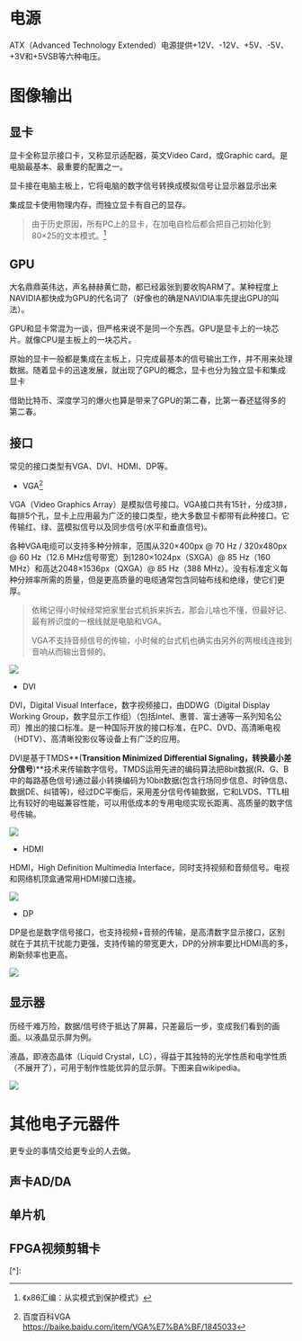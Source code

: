 # 电源

ATX（Advanced Technology Extended）电源提供+12V、-12V、+5V、-5V、+3V和+5VSB等六种电压。



# 图像输出

## 显卡

显卡全称显示接口卡，又称显示适配器，英文Video Card，或Graphic card。是电脑最基本、最重要的配置之一。

显卡接在电脑主板上，它将电脑的数字信号转换成模拟信号让显示器显示出来

集成显卡使用物理内存，而独立显卡有自己的显存。



> 由于历史原因，所有PC上的显卡，在加电自检后都会把自己初始化到80×25的文本模式。[^3]

## GPU

大名鼎鼎英伟达，声名赫赫黄仁勋，都已经嚣张到要收购ARM了。某种程度上NAVIDIA都快成为GPU的代名词了（好像也的确是NAVIDIA率先提出GPU的叫法）。

GPU和显卡常混为一谈，但严格来说不是同一个东西。GPU是显卡上的一块芯片。就像CPU是主板上的一块芯片。

原始的显卡一般都是集成在主板上，只完成最基本的信号输出工作，并不用来处理数据。随着显卡的迅速发展，就出现了GPU的概念，显卡也分为独立显卡和集成显卡

借助比特币、深度学习的爆火也算是带来了GPU的第二春，比第一春还猛得多的第二春。

## 接口

常见的接口类型有VGA、DVI、HDMI、DP等。

* VGA[^2]

VGA（Video Graphics Array）是模拟信号接口。VGA接口共有15针，分成3排，每排5个孔，显卡上应用最为广泛的接口类型，绝大多数显卡都带有此种接口。它传输红、绿、蓝模拟信号以及同步信号(水平和垂直信号)。

各种VGA电缆可以支持多种分辨率，范围从320×400px @ 70 Hz / 320x480px @ 60 Hz（12.6 MHz信号带宽）到1280×1024px（SXGA）@ 85 Hz（160 MHz）和高达2048×1536px（QXGA）@ 85 Hz（388 MHz）。没有标准定义每种分辨率所需的质量，但是更高质量的电缆通常包含同轴布线和绝缘，使它们更厚。

> 依稀记得小时候经常把家里台式机拆来拆去，那会儿啥也不懂，但最好记、最有辨识度的一根线就是电脑和VGA。
>
> VGA不支持音频信号的传输，小时候的台式机也确实由另外的两根线连接到音响从而输出音频的。

![](C:/Users/Five/Desktop/note/img/vga.jpg)

* DVI

DVI，Digital Visual Interface，数字视频接口，由DDWG（Digital Display Working Group，数字显示工作组）（包括Intel、惠普、富士通等一系列知名公司）推出的接口标准。是一种国际开放的接口标准，在PC、DVD、高清晰电视（HDTV）、高清晰投影仪等设备上有广泛的应用。

DVI是基于TMDS**(**Transition Minimized Differential Signaling，转换最小差分信号**)**技术来传输数字信号。TMDS运用先进的编码算法把8bit数据(R、G、B中的每路基色信号)通过最小转换编码为10bit数据(包含行场同步信息、时钟信息、数据DE、纠错等)，经过DC平衡后，采用差分信号传输数据，它和LVDS、TTL相比有较好的电磁兼容性能，可以用低成本的专用电缆实现长距离、高质量的数字信号传输。

![](C:/Users/Five/Desktop/note/img/analogue2digital.jpg)

* HDMI

HDMI，High Definition Multimedia Interface，同时支持视频和音频信号。电视和网络机顶盒通常用HDMI接口连接。

![](C:/Users/Five/Desktop/note/img/hdmi.jpg)

* DP

DP是也是数字信号接口，也支持视频+音频的传输，是高清数字显示接口，区别就在于其抗干扰能力更强，支持传输的带宽更大，DP的分辨率要比HDMI高的多，刷新频率也更高。

![](C:/Users/Five/Desktop/note/img/dp_video.jpg)





## 显示器

历经千难万险，数据/信号终于抵达了屏幕，只差最后一步，变成我们看到的画面。以液晶显示屏为例。

液晶，即液态晶体（Liquid Crystal，LC），得益于其独特的光学性质和电学性质（不展开了），可用于制作性能优异的显示屏。下图来自wikipedia。

![](C:/Users/Five/Desktop/note/img/LCD_structure.jpg)











# 其他电子元器件

更专业的事情交给更专业的人去做。

## 声卡AD/DA

## 单片机

## FPGA视频剪辑卡







[^]: 
[^2]: 百度百科VGA https://baike.baidu.com/item/VGA%E7%BA%BF/1845033
[^3]: 《x86汇编：从实模式到保护模式》